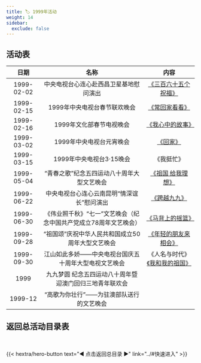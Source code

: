 ```yaml
---
title: 🏷️ 1999年活动
weight: 14
sidebar:
  exclude: false
---
```


## 活动表

|日期|名称|内容|
|:-----:|:-----:|:-----:|
|1999-02-02|中央电视台心连心赴西昌卫星基地慰问演出|[《三百六十五个祝福》](../1999/19990202/)|
|1999-02-15|1999年中央电视台春节联欢晚会|[《常回家看看》](../1999/19990215/#1999年中央电视台春节联欢晚会)|
|1999-02-16|1999年文化部春节电视晚会|[《我心中的故事》](../1999/19990215/#1999年文化部春节电视晚会)|
|1999-03-02|1999年中央电视台元宵晚会|[《回家》](../1999/19990302/)|
|1999-03-15|1999年中央电视台3·15晚会|《我挺忙》|
|1999-05-04|“青春之歌”纪念五四运动八十周年大型文艺晚会|[《祖国 给我理想》](../1999/19990504/)|
|1999-06-22|中央电视台心连心云南昆明“情深谊长”慰问演出|[《跨越九九》](../1999/19990622/)|
|1999-06-30|《伟业照千秋》“七一”文艺晚会（纪念中国共产党成立78周年文艺晚会）|[《马背上的摇篮》](../1999/19990630/)|
|1999-09-28|“祖国颂”庆祝中华人民共和国成立50周年大型文艺晚会|[《年轻的朋友来相会》](../1999/19990928/)|
|1999-09-30|江山如此多娇——中央电视台国庆五十周年大型电视文艺晚会|《人名与时代》[《我和我的祖国》](../1999/19990930/)|
|1999|九九梦圆 纪念五四运动八十周年暨迎澳门回归三地青年联欢会||
|1999-12|“高歌为你壮行”——为驻澳部队送行的文艺晚会||


## 返回总活动目录表

<br>

{{< hextra/hero-button text="◀ 点击返回总目录 ▶" link="../#快速进入" >}}